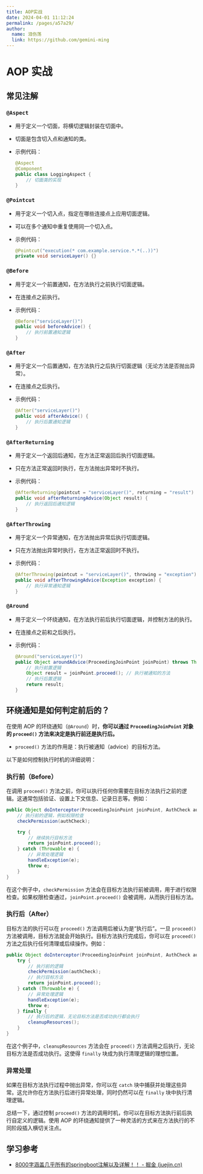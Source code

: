 ```yaml
---
title: AOP实战
date: 2024-04-01 11:12:24
permalink: /pages/a57a29/
author: 
  name: 泪伤荡
  link: https://github.com/gemini-ming
---
```

# AOP 实战

## 常见注解

### `@Aspect`

- 用于定义一个切面，将横切逻辑封装在切面中。

- 切面是包含切入点和通知的类。

- 示例代码：

  ```java
  @Aspect
  @Component
  public class LoggingAspect {
      // 切面类的实现
  }
  ```

### `@Pointcut`

- 用于定义一个切入点，指定在哪些连接点上应用切面逻辑。

- 可以在多个通知中重复使用同一个切入点。

- 示例代码：

  ```java
  @Pointcut("execution(* com.example.service.*.*(..))")
  private void serviceLayer() {}
  ```

### `@Before`

- 用于定义一个前置通知，在方法执行之前执行切面逻辑。

- 在连接点之前执行。

- 示例代码：

  ```java
  @Before("serviceLayer()")
  public void beforeAdvice() {
      // 执行前置通知逻辑
  }
  ```

### `@After`

- 用于定义一个后置通知，在方法执行之后执行切面逻辑（无论方法是否抛出异常）。

- 在连接点之后执行。

- 示例代码：

  ```java
  @After("serviceLayer()")
  public void afterAdvice() {
      // 执行后置通知逻辑
  }
  ```

### `@AfterReturning`

- 用于定义一个返回后通知，在方法正常返回后执行切面逻辑。

- 只在方法正常返回时执行，在方法抛出异常时不执行。

- 示例代码：

  ```java
  @AfterReturning(pointcut = "serviceLayer()", returning = "result")
  public void afterReturningAdvice(Object result) {
      // 执行返回后通知逻辑
  }
  ```

### `@AfterThrowing`

- 用于定义一个异常通知，在方法抛出异常后执行切面逻辑。

- 只在方法抛出异常时执行，在方法正常返回时不执行。

- 示例代码：

  ```java
  @AfterThrowing(pointcut = "serviceLayer()", throwing = "exception")
  public void afterThrowingAdvice(Exception exception) {
      // 执行异常通知逻辑
  }
  ```

### `@Around`

- 用于定义一个环绕通知，在方法执行前后执行切面逻辑，并控制方法的执行。

- 在连接点之前和之后执行。

- 示例代码：

  ```java
  @Around("serviceLayer()")
  public Object aroundAdvice(ProceedingJoinPoint joinPoint) throws Throwable {
      // 执行前置逻辑
      Object result = joinPoint.proceed(); // 执行被通知的方法
      // 执行后置逻辑
      return result;
  }
  ```



## 环绕通知是如何判定前后的？

在使用 AOP 的环绕通知（`@Around`）时，**你可以通过 `ProceedingJoinPoint` 对象的 `proceed()` 方法来决定是执行前还是执行后。**

- `proceed()` 方法的作用是：执行被通知（advice）的目标方法。

以下是如何控制执行时机的详细说明：

### 执行前（Before）

在调用 `proceed()` 方法之前，你可以执行任何你需要在目标方法执行之前的逻辑。这通常包括验证、设置上下文信息、记录日志等。例如：

```java
public Object doInterceptor(ProceedingJoinPoint joinPoint, AuthCheck authCheck) throws Throwable {
    // 执行前的逻辑，例如权限检查
    checkPermission(authCheck);

    try {
        // 继续执行目标方法
        return joinPoint.proceed();
    } catch (Throwable e) {
        // 异常处理逻辑
        handleException(e);
        throw e;
    }
}
```

在这个例子中，`checkPermission` 方法会在目标方法执行前被调用，用于进行权限检查。如果权限检查通过，`joinPoint.proceed()` 会被调用，从而执行目标方法。

### 执行后（After）

目标方法的执行可以在 `proceed()` 方法调用后被认为是“执行后”。一旦 `proceed()` 方法被调用，目标方法就会开始执行。目标方法执行完成后，你可以在 `proceed()` 方法之后执行任何清理或后续操作。例如：

```java
public Object doInterceptor(ProceedingJoinPoint joinPoint, AuthCheck authCheck) throws Throwable {
    try {
        // 执行前的逻辑
        checkPermission(authCheck);
        // 执行目标方法
        return joinPoint.proceed();
    } catch (Throwable e) {
        // 异常处理逻辑
        handleException(e);
        throw e;
    } finally {
        // 执行后的逻辑，无论目标方法是否成功执行都会执行
        cleanupResources();
    }
}
```

在这个例子中，`cleanupResources` 方法会在 `proceed()` 方法调用之后执行，无论目标方法是否成功执行。这使得 `finally` 块成为执行清理逻辑的理想位置。

### 异常处理

如果在目标方法执行过程中抛出异常，你可以在 `catch` 块中捕获并处理这些异常。这允许你在方法执行后进行异常处理，同时仍然可以在 `finally` 块中执行清理逻辑。

总结一下，通过控制 `proceed()` 方法的调用时机，你可以在目标方法执行前后执行自定义的逻辑。使用 AOP 的环绕通知提供了一种灵活的方式来在方法执行的不同阶段插入横切关注点。



## 学习参考

- [8000字涵盖几乎所有的springboot注解以及详解！！ - 掘金 (juejin.cn)](https://juejin.cn/post/7337592190330781759)
